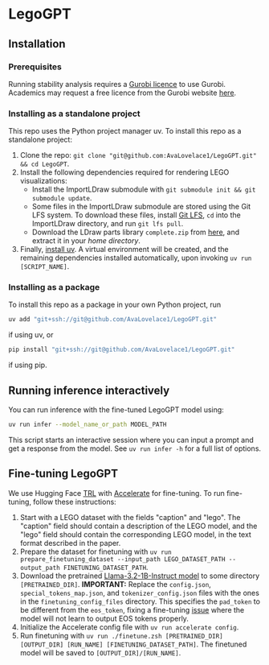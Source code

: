 # LegoGPT

## Installation

### Prerequisites

Running stability analysis requires a [Gurobi licence](https://www.gurobi.com/downloads/) to use Gurobi. Academics may
request a free licence from the Gurobi website [here](https://www.gurobi.com/academia/academic-program-and-licenses/).

### Installing as a standalone project

This repo uses the Python project manager uv. To install this repo as a standalone project:

1. Clone the repo: `git clone "git@github.com:AvaLovelace1/LegoGPT.git" && cd LegoGPT`.
2. Install the following dependencies required for rendering LEGO visualizations:
    - Install the ImportLDraw submodule with `git submodule init && git submodule update`.
    - Some files in the ImportLDraw submodule are stored using the Git LFS system. To download these files,
      install [Git LFS](https://git-lfs.com), `cd` into the ImportLDraw directory, and run
      `git lfs pull`.
    - Download the LDraw parts library `complete.zip` from [here](https://library.ldraw.org/updates?latest), and
      extract it in your *home directory*.
3. Finally, [install uv](https://docs.astral.sh/uv/getting-started/installation/). A virtual environment will be
   created, and the remaining dependencies installed automatically, upon invoking `uv run [SCRIPT_NAME]`.

### Installing as a package

To install this repo as a package in your own Python project, run

```zsh
uv add "git+ssh://git@github.com/AvaLovelace1/LegoGPT.git"
```

if using uv, or

```zsh
pip install "git+ssh://git@github.com/AvaLovelace1/LegoGPT.git"
```

if using pip.

## Running inference interactively

You can run inference with the fine-tuned LegoGPT model using:

```zsh
uv run infer --model_name_or_path MODEL_PATH
```

This script starts an interactive session where you can input a prompt and get a response from the model. See
`uv run infer -h` for a full list of options.

## Fine-tuning LegoGPT

We use Hugging Face [TRL](https://huggingface.co/docs/trl/index)
with [Accelerate](https://huggingface.co/docs/accelerate/index) for fine-tuning. To run fine-tuning, follow these
instructions:

1. Start with a LEGO dataset with the fields "caption" and "lego". The "caption" field should contain a description of
   the LEGO model, and the "lego" field should contain the corresponding LEGO model, in the text format described in the
   paper.
2. Prepare the dataset for finetuning with
   `uv run prepare_finetuning_dataset --input_path LEGO_DATASET_PATH --output_path FINETUNING_DATASET_PATH`.
3. Download the pretrained [Llama-3.2-1B-Instruct model](https://huggingface.co/meta-llama/Llama-3.2-1B-Instruct) to
   some directory `[PRETRAINED_DIR]`.
   **IMPORTANT:** Replace the `config.json`, `special_tokens_map.json`, and `tokenizer_config.json` files with the ones
   in the `finetuning_config_files` directory. This specifies the `pad_token` to be different from the `eos_token`,
   fixing a fine-tuning [issue](https://github.com/unslothai/unsloth/issues/416) where the model will not learn to
   output EOS tokens properly.
4. Initialize the Accelerate config file with `uv run accelerate config`.
5. Run finetuning with `uv run ./finetune.zsh [PRETRAINED_DIR] [OUTPUT_DIR] [RUN_NAME] [FINETUNING_DATASET_PATH]`. The
   finetuned model will be saved to `[OUTPUT_DIR]/[RUN_NAME]`.
